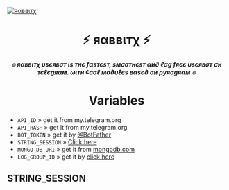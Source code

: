 [![яαввιтχ](https://telegra.ph//file/2ae6c7cb49e8ab207f34e.jpg)](https://t.me/RaBBiTXUserBot)


<h1 align="center">
<b> ⚡ яαввιтχ ⚡ </b>
</h1>

<h6 align="center">
  <b> ๏ яαввιтχ υѕєявσт ιѕ тнє  fαѕтєѕт, ѕмσσтнєѕт αи∂ ℓαg fяєє υѕєявσт σи тєℓєgяαм. ωιтн ¢σσℓ мσ∂υℓєѕ вαѕє∂ σи ρуяσgяαм ๏</b>
</h6>

<h1 align="center">
<b>  Variables </b>
</h1>

- `API_ID` » get it from my.telegram.org
- `API_HASH` » get it from my.telegram.org
- `BOT_TOKEN` » get it by [@BotFather](https://t.me/botfather)
- `STRING_SESSION` » [Click here](https://t.me/devsX_community)
- `MONGO_DB_URI` » get it from [mongodb.com](https://mongodb.com)
- `LOG_GROUP_ID` » get it by [ click here](#string)

## STRING_SESSION 
